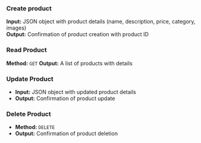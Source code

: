 ### Create product
**Input:** JSON object with product details (name, description, price, category, images)    
  **Output:** Confirmation of product creation with product ID
  
### Read Product
**Method:** `GET`
**Output:** A list of products with details

### Update Product
- **Input:** JSON object with updated product details
- **Output:** Confirmation of product update

### Delete Product
- **Method:** `DELETE`
- **Output:** Confirmation of product deletion
